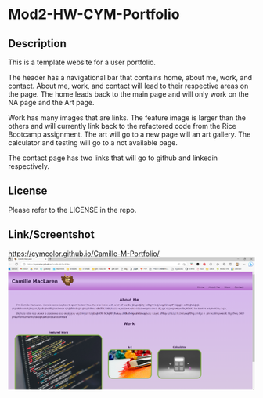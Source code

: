 # Mod2-HW-CYM-Portfolio

## Description

This is a template website for a user portfolio.  


The header has a navigational bar that contains home, about me, work, and contact. About me, work, and contact will lead to their respective areas on the page. The home leads back to the main page and will only work on the NA page and the Art page.


Work has many images that are links. The feature image is larger than the others and will currently link back to the refactored code from the Rice Bootcamp assignment. The art will go to a new page will an art gallery.
The calculator and testing will go to a not available page.


The contact page has two links that will go to github and linkedin respectively.



## License

Please refer to the LICENSE in the repo.


## Link/Screentshot

https://cymcolor.github.io/Camille-M-Portfolio/
![mod2hwscreenshot.](./assets/images/mod2hwscreenshot.PNG)